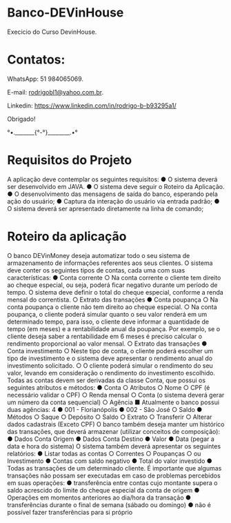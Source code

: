 # Banco-DEVinHouse

Execicio do Curso DevinHouse. 

# Contatos:

WhatsApp: 51 984065069.

E-mail: rodrigobl1@yahoo.com.br.

Linkedin: https://www.linkedin.com/in/rodrigo-b-b93295a1/

Obrigado!

°•._______{°-°}________.•°

# Requisitos do Projeto

A aplicação deve contemplar os seguintes requisitos:
● O sistema deverá ser desenvolvido em JAVA.
● O sistema deve seguir o Roteiro da Aplicação.
● O desenvolvimento das mensagens de saída do banco, esperando pela ação do usuário;
● Captura da interação do usuário via entrada padrão;
● O sistema deverá ser apresentado diretamente na linha de comando;


# Roteiro da aplicação 

O banco DEVinMoney deseja automatizar todo o seu sistema de armazenamento de informações
referentes aos seus clientes. O sistema deve conter os seguintes tipos de contas, cada uma com
suas características:
● Conta corrente
○ Na conta corrente o cliente tem direito ao cheque especial, ou seja, poderá ficar
negativo durante um período de tempo. O sistema deve definir o total do cheque
especial, conforme a renda mensal do correntista.
○ Extrato das transações
● Conta poupança
○ Na conta poupança o cliente não tem direito ao cheque especial.
○ Na conta poupança, o cliente poderá simular quanto o seu valor renderá em um
determinado tempo, para isso, o cliente deve informar a quantidade de tempo (em
meses) e a rentabilidade anual da poupança. Por exemplo, se o cliente deseja
saber a rentabilidade em 6 meses é preciso calcular o rendimento proporcional ao
valor mensal.
○ Extrato das transações
● Conta investimento
○ Neste tipo de conta, o cliente poderá escolher um tipo de investimento e o sistema
deve apresentar o rendimento anual do investimento solicitado.
○ O cliente poderá simular o rendimento do seu valor, levando em consideração o
rendimento do investimento escolhido.
Todas as contas devem ser derivadas da classe Conta, que possui os seguintes atributos
e métodos:
● Conta
○ Atributos
○ Nome
○ CPF (é necessário validar o CPF)
○ Renda mensal
○ Conta (o sistema deverá gerar um número da conta sequencial)
○ Agência
■ Atualmente o banco possui duas agências:
4
● 001 - Florianópolis
● 002 - São José
○ Saldo
● Métodos
○ Saque
○ Depósito
○ Saldo
○ Extrato
○ Transferir
○ Alterar dados cadastrais (Exceto CPF)
O banco também deseja manter um histórico das transações, que deverá armazenar (utilizar
conceitos de composição):
● Dados Conta Origem
● Dados Conta Destino
● Valor
● Data (pegar a data e hora do sistema)
O sistema também deverá apresentar os seguintes relatórios:
● Listar todas as contas
○ Correntes
○ Poupanças
○ ou Investimento
● Contas com saldo negativo
● Total do valor investido
● Todas as transações de um determinado cliente.
É importante que algumas transações não possam ser executadas em caso de problemas
percebidos em suas operações:
● transferência entre contas cujo montante supera o saldo acrescido do limite do cheque
especial da conta de origem
● Operações em momentos anteriores ao dia/hora da transação
● transferências durante o final de semana (sábado ou domingo)
● não é possível fazer transferências para si próprio
